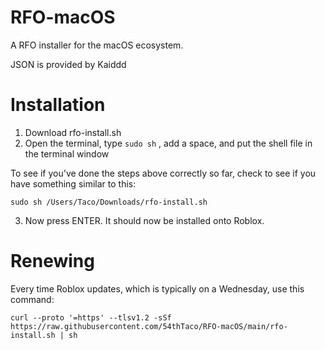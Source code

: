 # RFO-macOS

A RFO installer for the macOS ecosystem.

JSON is provided by Kaiddd

# Installation
1. Download rfo-install.sh
2. Open the terminal, type `sudo sh` , add a space, and put the shell file in the terminal window

To see if you've done the steps above correctly so far, check to see if you have something similar to this:
```
sudo sh /Users/Taco/Downloads/rfo-install.sh
```
3. Now press ENTER. It should now be installed onto Roblox.

# Renewing
Every time Roblox updates, which is typically on a Wednesday, use this command:

```
curl --proto '=https' --tlsv1.2 -sSf https://raw.githubusercontent.com/54thTaco/RFO-macOS/main/rfo-install.sh | sh
```
